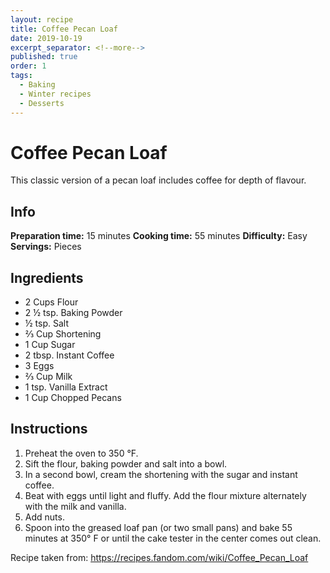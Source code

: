 ```yaml
---
layout: recipe
title: Coffee Pecan Loaf
date: 2019-10-19
excerpt_separator: <!--more-->
published: true
order: 1
tags:
  - Baking
  - Winter recipes
  - Desserts
---
```


# Coffee Pecan Loaf

This classic version of a pecan loaf includes coffee for depth of flavour.

<!--more-->

## Info

**Preparation time:** 15 minutes
**Cooking time:** 55 minutes
**Difficulty:** Easy
**Servings:** Pieces


## Ingredients

- 2 Cups Flour
- 2 ½ tsp. Baking Powder
- ½ tsp. Salt
- ⅔ Cup Shortening
- 1 Cup Sugar
- 2 tbsp. Instant Coffee
- 3 Eggs
- ⅔ Cup Milk
- 1 tsp. Vanilla Extract
- 1 Cup Chopped Pecans


## Instructions

1.	Preheat the oven to 350 °F.
2.	Sift the flour, baking powder and salt into a bowl.
3.	In a second bowl, cream the shortening with the sugar and instant coffee.
4.	Beat with eggs until light and fluffy. Add the flour mixture alternately with the milk and vanilla.
5.	Add nuts.
6.	Spoon into the greased loaf pan (or two small pans) and bake 55 minutes at 350° F or until the cake tester in the center comes out clean.


Recipe taken from: https://recipes.fandom.com/wiki/Coffee_Pecan_Loaf
